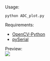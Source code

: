 Usage:  
```
python ADC_plot.py
```

Requirements:  
+ [OpenCV-Python](https://docs.opencv.org/)
+ [pySerial](https://pythonhosted.org/pyserial/)

Preview:  
![](https://karbon-image-hosting-1256210882.cos.ap-nanjing.myqcloud.com/upload_by_picgo/202203091729740.gif)

